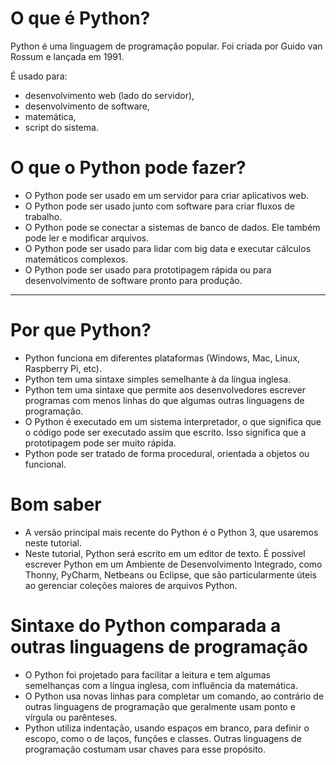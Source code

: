 # O que é Python?

Python é uma linguagem de programação popular. Foi criada por Guido van Rossum e lançada em 1991.

É usado para:

- desenvolvimento web (lado do servidor),
- desenvolvimento de software,
- matemática,
- script do sistema.

# O que o Python pode fazer?

- O Python pode ser usado em um servidor para criar aplicativos web.
- O Python pode ser usado junto com software para criar fluxos de trabalho.
- O Python pode se conectar a sistemas de banco de dados. Ele também pode ler e modificar arquivos.
- O Python pode ser usado para lidar com big data e executar cálculos matemáticos complexos.
- O Python pode ser usado para prototipagem rápida ou para desenvolvimento de software pronto para produção.

---

# Por que Python?

- Python funciona em diferentes plataformas (Windows, Mac, Linux, Raspberry Pi, etc).
- Python tem uma sintaxe simples semelhante à da língua inglesa.
- Python tem uma sintaxe que permite aos desenvolvedores escrever programas com menos linhas do que algumas outras linguagens de programação.
- O Python é executado em um sistema interpretador, o que significa que o código pode ser executado assim que escrito. Isso significa que a prototipagem pode ser muito rápida.
- Python pode ser tratado de forma procedural, orientada a objetos ou funcional.

# Bom saber

- A versão principal mais recente do Python é o Python 3, que usaremos neste tutorial.
- Neste tutorial, Python será escrito em um editor de texto. É possível escrever Python em um Ambiente de Desenvolvimento Integrado, como Thonny, PyCharm, Netbeans ou Eclipse, que são particularmente úteis ao gerenciar coleções maiores de arquivos Python.

# Sintaxe do Python comparada a outras linguagens de programação

- O Python foi projetado para facilitar a leitura e tem algumas semelhanças com a língua inglesa, com influência da matemática.
- O Python usa novas linhas para completar um comando, ao contrário de outras linguagens de programação que geralmente usam ponto e vírgula ou parênteses.
- Python utiliza indentação, usando espaços em branco, para definir o escopo, como o de laços, funções e classes. Outras linguagens de programação costumam usar chaves para esse propósito.
